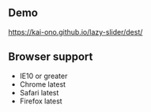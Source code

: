 ## Demo
https://kai-ono.github.io/lazy-slider/dest/

## Browser support
* IE10 or greater
* Chrome latest
* Safari latest
* Firefox latest
